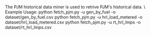The PJM historical data miner is used to retrive PJM's historical data.
\\
Example Usage:
python fetch_pjm.py -u gen_by_fuel -o dataset/gen_by_fuel.csv
python fetch_pjm.py -u hrl_load_metered -o dataset/hrl_load_metered.csv
python fetch_pjm.py -u rt_hrl_lmps -o dataset/rt_hrl_lmps.csv
